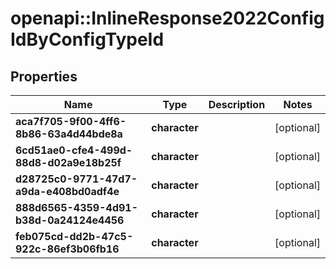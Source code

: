 # openapi::InlineResponse2022ConfigIdByConfigTypeId

## Properties
Name | Type | Description | Notes
------------ | ------------- | ------------- | -------------
**aca7f705-9f00-4ff6-8b86-63a4d44bde8a** | **character** |  | [optional] 
**6cd51ae0-cfe4-499d-88d8-d02a9e18b25f** | **character** |  | [optional] 
**d28725c0-9771-47d7-a9da-e408bd0adf4e** | **character** |  | [optional] 
**888d6565-4359-4d91-b38d-0a24124e4456** | **character** |  | [optional] 
**feb075cd-dd2b-47c5-922c-86ef3b06fb16** | **character** |  | [optional] 


